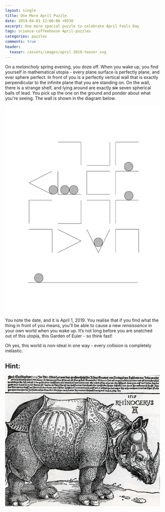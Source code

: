```yaml
---
layout: single
title: One More April Puzzle
date: 2019-04-01 12:00:00 +0530
excerpt: One more special puzzle to celebrate April Fools Day
tags: science-coffeehouse April-puzzles
categories: puzzles
comments: true
header:
  teaser: /assets/images/april-2019-teaser.svg
---
```

On a *melancholy* spring evening, you doze off. When you wake up, you find yourself in mathematical utopia - every plane surface is perfectly plane, and ever sphere perfect. In front of you is a perfectly vertical wall that is exactly perpendicular to the infinite plane that you are standing on. On the wall, there is a strange shelf, and lying around are exactly <del>six</del> seven spherical balls of lead. You pick up the one on the ground and ponder about what you're seeing. The wall is shown in the diagram below.

![](/assets/images/april.svg)

You note the date, and it is April 1, 2019. You realise that if you find what the thing in front of you means, you’ll be able to cause a new *renaissance* in your own world when you wake up. It’s not long before you are snatched out of this utopia, this Garden of Euler - so think fast!

Oh yes, this world is non-ideal in one way - every collision is completely inelastic.

## Hint:

![](/assets/images/rhino.png)